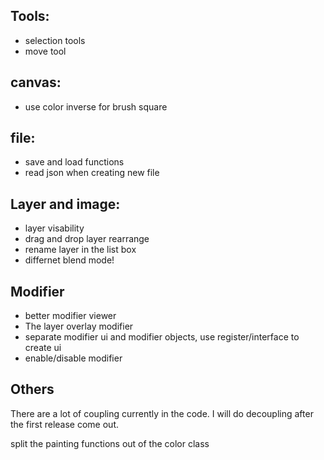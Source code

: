 ## Tools:
- selection tools
- move tool

## canvas:
- use color inverse for brush square

## file:
- save and load functions
- read json when creating new file

## Layer and image:
- layer visability
- drag and drop layer rearrange
- rename layer in the list box
- differnet blend mode!

## Modifier
- better modifier viewer
- The layer overlay modifier
- separate modifier ui and modifier objects, use register/interface to create ui
- enable/disable modifier

## Others
There are a lot of coupling currently in the code. I will do decoupling after the first release come out.

split the painting functions out of the color class
